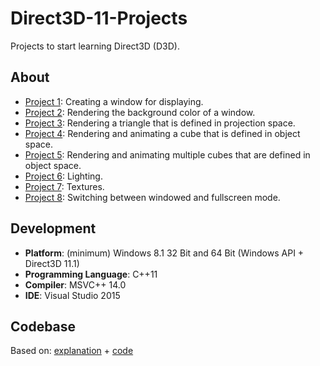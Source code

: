 # Direct3D-11-Projects
Projects to start learning Direct3D (D3D).

## About
* [Project 1](https://github.com/matt77hias/Direct3D-11-Projects/tree/master/Direct3D%2011/Project%201): Creating a window for displaying.
* [Project 2](https://github.com/matt77hias/Direct3D-11-Projects/tree/master/Direct3D%2011/Project%202): Rendering the background color of a window.
* [Project 3](https://github.com/matt77hias/Direct3D-11-Projects/tree/master/Direct3D%2011/Project%203): Rendering a triangle that is defined in projection space.
* [Project 4](https://github.com/matt77hias/Direct3D-11-Projects/tree/master/Direct3D%2011/Project%204): Rendering and animating a cube that is defined in object space.
* [Project 5](https://github.com/matt77hias/Direct3D-11-Projects/tree/master/Direct3D%2011/Project%205): Rendering and animating multiple cubes that are defined in object space.
* [Project 6](https://github.com/matt77hias/Direct3D-11-Projects/tree/master/Direct3D%2011/Project%206): Lighting.
* [Project 7](https://github.com/matt77hias/Direct3D-11-Projects/tree/master/Direct3D%2011/Project%207): Textures.
* [Project 8](https://github.com/matt77hias/Direct3D-11-Projects/tree/master/Direct3D%2011/Project%208): Switching between windowed and fullscreen mode.

## Development
* **Platform**: (minimum) Windows 8.1 32 Bit and 64 Bit (Windows API + Direct3D 11.1)
* **Programming Language**: C++11
* **Compiler**: MSVC++ 14.0
* **IDE**: Visual Studio 2015

## Codebase
Based on:
[explanation](https://code.msdn.microsoft.com/windowsdesktop/Direct3D-Tutorial-Win32-829979ef) + [code](https://github.com/walbourn/directx-sdk-samples/tree/master/Direct3D11Tutorials)
